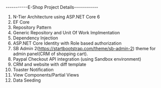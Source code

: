 -----------E-Shop Project Details------------
1) N-Tier Architecture using ASP.NET Core 6
2) EF Core 
3) Repository Pattern
4) Generic Repository and Unit Of Work Implmentation
5) Dependency Injection
6) ASP.NET Core Identity with Role based authorization
7) SB Admin 2(https://startbootstrap.com/theme/sb-admin-2) theme for admin panel(CRM of shopping cart).
8) Paypal Checkout API integration (using Sandbox environment)
9) CRM and website with diff template
10) Toaster Notification
11) View Components/Partial Views
12) Data Seeding